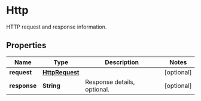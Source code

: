 

# Http

HTTP request and response information.

## Properties

| Name | Type | Description | Notes |
|------------ | ------------- | ------------- | -------------|
|**request** | [**HttpRequest**](HttpRequest.md) |  |  [optional] |
|**response** | **String** | Response details, optional. |  [optional] |



